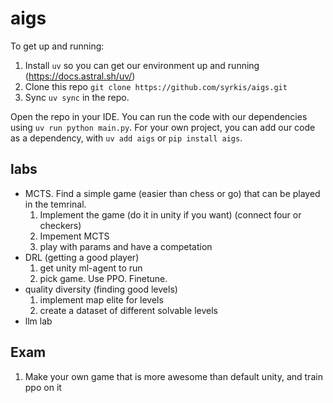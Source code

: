 # aigs

To get up and running:

1. Install `uv` so you can get our environment up and running (https://docs.astral.sh/uv/)
2. Clone this repo `git clone https://github.com/syrkis/aigs.git`
3. Sync `uv sync` in the repo.

Open the repo in your IDE. You can run the code with our dependencies using `uv run python main.py`.
For your own project, you can add our code as a dependency, with `uv add aigs` or `pip install aigs`.

## labs

- MCTS. Find a simple game (easier than chess or go) that can be played in the temrinal.
  1. Implement the game (do it in unity if you want) (connect four or checkers)
  2. Impement MCTS
  3. play with params and have a competation
- DRL (getting a good player)
  1. get unity ml-agent to run
  2. pick game. Use PPO. Finetune.
- quality diversity (finding good levels)
  1. implement map elite for levels
  2. create a dataset of different solvable levels
- llm lab

## Exam

1. Make your own game that is more awesome than default unity, and train ppo on it
